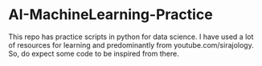 # AI-MachineLearning-Practice

This repo has practice scripts in python for data science. I have used a lot of resources for learning and predominantly from youtube.com/sirajology. So, do expect some code to be inspired from there.
